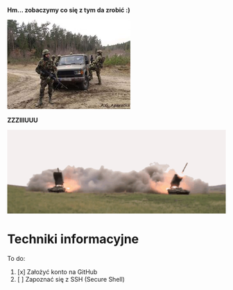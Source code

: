 __Hm... zobaczymy co się z tym da zrobić :)__

![Me](12814397_10208106816060205_8435163995968581277_n%5B1%5D.jpg)

**ZZZIIIUUU**

![Rakiety](tos[1].gif)

# Techniki informacyjne

To do:

1. [x] Założyć konto na GitHub
2. [ ] Zapoznać się z SSH (Secure Shell)
